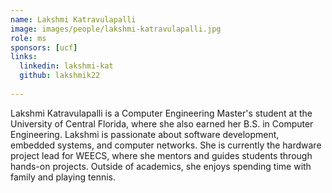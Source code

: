 ```yaml
---
name: Lakshmi Katravulapalli
image: images/people/lakshmi-katravulapalli.jpg
role: ms
sponsors: [ucf]
links:
  linkedin: lakshmi-kat
  github: lakshmik22
  
---
```


Lakshmi Katravulapalli is a Computer Engineering Master's student at the University of Central Florida, where she also earned her B.S. in Computer Engineering. Lakshmi is passionate about software development, embedded systems, and computer networks. She is currently the hardware project lead for WEECS, where she mentors and guides students through hands-on projects. Outside of academics, she enjoys spending time with family and playing tennis. 